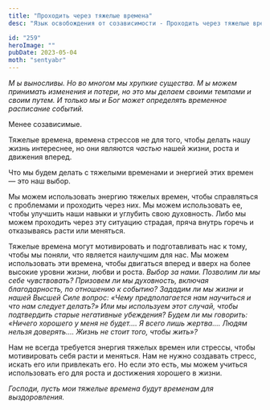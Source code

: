 ```yaml
---
title: "Проходить через тяжелые времена"
desc: "Язык освобождения от созависимости - Проходить через тяжелые времена"

id: "259"
heroImage: ""
pubDate: 2023-05-04
moth: "sentyabr"
---
```


_М_ _ы_ _выносливы._ _Но_ _во_ _многом_ _мы_ _хрупкие_ _существа._ _М_ _ы_
_можем_ _принимать_ _изменения_ _и_ _потери,_ _но_ _это_ _мы_ _делаем_
_своими_ _темпами_ _и_ _своим_ _путем._ _И_ _только_ _мы_ _и_ _Бог_ _может_
_определять_ _временное_ _расписание_ _событий._

Менее созависимые.

Тяжелые времена, времена стрессов не для того, чтобы делать нашу жизнь
интереснее, но они являются _частью_ нашей жизни, роста и движения вперед.

Что мы будем делать с тяжелыми временами и энергией этих времен — это наш
выбор.

Мы можем использовать энергию тяжелых времен, чтобы справляться с проблемами и
проходить через них. Мы можем использовать ее, чтобы улучшить наши навыки и
углубить свою духовность. Либо мы можем проходить через эту ситуацию страдая,
пряча внутрь горечь и отказываясь расти или меняться.

Тяжелые времена могут мотивировать и подготавливать нас к тому, чтобы мы
поняли, что является наилучшим для нас. Мы можем использовать эти времена,
чтобы двигаться вперед и вверх на более высокие уровни жизни, любви и роста.
_Выбор за нами. Позволим ли мы себе чувствовать? Призовем ли мы духовность,
включая благодарность, по отношению_ _к событию? Зададим ли мы жизни и нашей
Высшей Силе вопрос: «Чему предполагается нам научиться и что нам_ _следует
делать?» Или мы используем этот случай, чтобы подтвердить старые негативные
убеждения? Будем ли мы_ _говорить: «Ничего хорошего у меня не будет…. Я всего
лишь жертва…. Людям нельзя доверять…. Жизнь не стоит того,_ _чтобы жить»?_

Нам не всегда требуется энергия тяжелых времен или стрессы, чтобы мотивировать
себя расти и меняться. Нам не нужно создавать стресс, искать его или
привлекать его. Но если это есть, мы можем учиться использовать его для роста
и достижения хорошего в жизни.

_Господи,_ _пусть_ _мои_ _тяжелые_ _времена_ _будут_ _временам_ _для_
_выздоровления._
